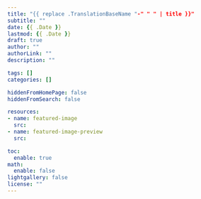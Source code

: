 ```yaml
---
title: "{{ replace .TranslationBaseName "-" " " | title }}"
subtitle: ""
date: {{ .Date }}
lastmod: {{ .Date }}
draft: true
author: ""
authorLink: ""
description: ""

tags: []
categories: []

hiddenFromHomePage: false
hiddenFromSearch: false

resources:
- name: featured-image
  src: 
- name: featured-image-preview
  src: 

toc:
  enable: true
math:
  enable: false
lightgallery: false
license: ""
---
```


<!--more-->
